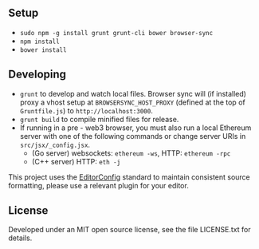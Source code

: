 ## Setup

- `sudo npm -g install grunt grunt-cli bower browser-sync`
- `npm install`
- `bower install`




## Developing

- `grunt` to develop and watch local files. Browser sync will (if installed) proxy a vhost setup at `BROWSERSYNC_HOST_PROXY` (defined at the top of `Gruntfile.js`) to `http://localhost:3000`.
- `grunt build` to compile minified files for release.
- If running in a pre - web3 browser, you must also run a local Ethereum server with one of the following commands or change server URIs in `src/jsx/_config.jsx`.
	- (Go server) websockets: `ethereum -ws`, HTTP: `ethereum -rpc`
	- (C++ server) HTTP: `eth -j`

This project uses the [EditorConfig](http://editorconfig.org/) standard to maintain consistent source formatting, please use a relevant plugin for your editor.




## License

Developed under an MIT open source license, see the file LICENSE.txt for details.

